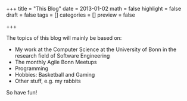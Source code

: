 +++
title = "This Blog"
date = 2013-01-02
math = false
highlight = false
draft = false
tags = []
categories = []
preview = false

+++

The topics of this blog will mainly be based on:

* My work at the Computer Science at the University of Bonn in the research field of Software Engineering
* The monthly Agile Bonn Meetups
* Programming
* Hobbies: Basketball and Gaming
* Other stuff, e.g. my rabbits

So have fun!
